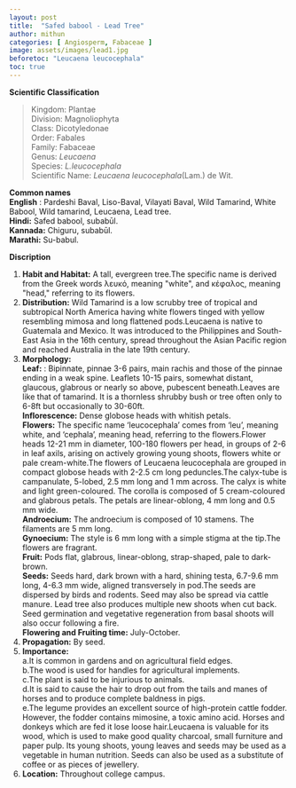 ```yaml
---
layout: post
title:  "Safed babool - Lead Tree"
author: mithun
categories: [ Angiosperm, Fabaceae ]
image: assets/images/lead1.jpg
beforetoc: "Leucaena leucocephala"
toc: true
---
```


**Scientific Classification**  
>Kingdom:			Plantae  
>Division:			Magnoliophyta  
>Class:				Dicotyledonae  
>Order:				Fabales  
>Family:			Fabaceae  
>Genus:				*Leucaena*  
>Species:			*L.leucocephala*  
>Scientific Name:	*Leucaena leucocephala*(Lam.) de Wit.  

**Common names**  
**English** : Pardeshi Baval, Liso-Baval, Vilayati Baval, Wild Tamarind, White Babool, Wild tamarind, Leucaena, Lead tree.  
**Hindi:** Safed babool, subabūl.  
**Kannada:** Chiguru, subabūl.  
**Marathi:** Su-babul.  
  
**Discription**  
1. **Habit and Habitat:** A tall, evergreen tree.The specific name is derived from the Greek words λευκό, meaning "white", and κέφαλος, meaning "head," referring to its flowers.  
2. **Distribution:** Wild Tamarind is a low scrubby tree of tropical and subtropical North America having white flowers tinged with yellow resembling mimosa and long flattened pods.Leucaena is native to Guatemala and Mexico. It was introduced to the Philippines and South-East Asia in the 16th century, spread throughout the Asian Pacific region and reached Australia in the late 19th century.  
3. **Morphology:**   
**Leaf:** : Bipinnate, pinnae 3-6 pairs, main rachis and those of the pinnae ending in a weak spine.
Leaflets 10-15 pairs, somewhat distant, glaucous, glabrous or nearly so above, pubescent beneath.Leaves are like that of tamarind. It is a thornless shrubby bush or tree often only to 6-8ft but occasionally to 30-60ft.  
**Inflorescence:** Dense globose heads with whitish petals.   
**Flowers:** The specific name ‘leucocephala’ comes from ‘leu’, meaning white, and ‘cephala’, meaning head, referring to the flowers.Flower heads 12-21 mm in diameter, 100-180 flowers per head, in groups of 2-6 in leaf axils, arising on actively growing young shoots, flowers white or pale cream-white.The flowers of Leucaena leucocephala are grouped in compact globose heads with 2-2.5 cm long peduncles.The calyx-tube is campanulate, 5-lobed, 2.5 mm long and 1 mm across. The calyx is white and light green-coloured. The corolla is composed of 5 cream-coloured and glabrous petals. The petals are linear-oblong, 4 mm long and 0.5 mm wide.  
**Androecium:** The androecium is composed of 10 stamens. The filaments are 5 mm long.  
**Gynoecium:** The style is 6 mm long with a simple stigma at the tip.The flowers are fragrant.  
**Fruit:** Pods flat, glabrous, linear-oblong, strap-shaped, pale to dark-brown.  
**Seeds:** Seeds hard, dark brown with a hard, shining testa, 6.7-9.6 mm long, 4-6.3 mm wide, aligned transversely in pod.The seeds are dispersed by birds and rodents. Seed may also be spread via cattle manure. Lead tree also produces multiple new shoots when cut back. Seed germination and vegetative regeneration from basal shoots will also occur following a fire.  
**Flowering and Fruiting time:** July-October.  
4. **Propagation:** By seed.  
5. **Importance:**  
a.It is common in gardens and on agricultural field edges.  
b.The wood is used for handles for agricultural implements.  
c.The plant is said to be injurious to animals.  
d.It is said to cause the hair to drop out from the tails and manes of horses and to produce complete baldness in pigs.  
e.The legume provides an excellent source of high-protein cattle fodder. However, the fodder contains mimosine, a toxic amino acid. Horses and donkeys which are fed it lose loose hair.Leucaena is valuable for its wood, which is used to make good quality charcoal, small furniture and paper pulp. Its young shoots, young leaves and seeds may be used as a vegetable in human nutrition. Seeds can also be used as a substitute of coffee or as pieces of jewellery.  
6. **Location:** Throughout college campus.  


